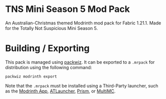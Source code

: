 # TNS Mini Season 5 Mod Pack

An Australian-Christmas themed Modrinth mod pack for Fabric 1.21.1. Made for the Totally Not Suspicious Mini Season 5. 

# Building / Exporting

This pack is managed using [packwiz](https://packwiz.infra.link/). It can be exported to a `.mrpack` for distribution using the following command:

```
packwiz modrinth export
```

Note that the `.mrpack` must be installed using a Third-Party launcher, such as the [Modrinth App](https://modrinth.com/app), [ATLauncher](https://atlauncher.com/), [Prism](https://prismlauncher.org/), or [MultiMC](https://multimc.org/).